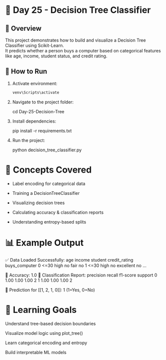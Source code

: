 # 🌳 Day 25 - Decision Tree Classifier

## 📌 Overview
This project demonstrates how to build and visualize a Decision Tree Classifier using Scikit-Learn.  
It predicts whether a person buys a computer based on categorical features like age, income, student status, and credit rating.

## 🚀 How to Run
1. Activate environment:
   ```bash
   venv\Scripts\activate
2. Navigate to the project folder:

    cd Day-25-Decision-Tree

3. Install dependencies:

    pip install -r requirements.txt

4. Run the project:

    python decision_tree_classifier.py

# 🧠 Concepts Covered

- Label encoding for categorical data

- Training a DecisionTreeClassifier

- Visualizing decision trees

- Calculating accuracy & classification reports

- Understanding entropy-based splits

# 📊 Example Output

✅ Data Loaded Successfully:
     age income student credit_rating buys_computer
0  <=30   high      no          fair            no
1  <=30   high      no     excellent            no
...

🎯 Accuracy: 1.0
📄 Classification Report:
              precision    recall  f1-score   support
           0       1.00      1.00      1.00         2
           1       1.00      1.00      1.00         2

🧠 Prediction for [[1, 2, 1, 0]]: 1 (1=Yes, 0=No)

# 🌱 Learning Goals

Understand tree-based decision boundaries

Visualize model logic using plot_tree()

Learn categorical encoding and entropy

Build interpretable ML models